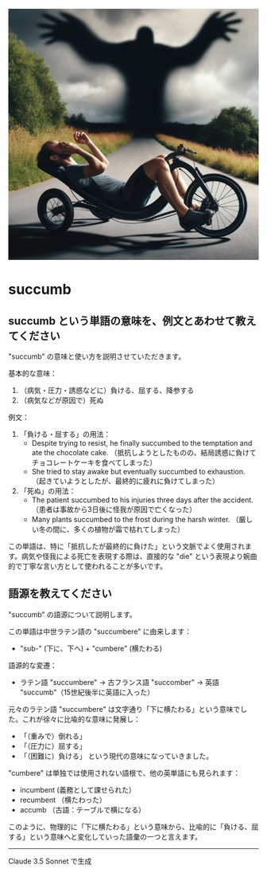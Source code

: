 ![succumb](./imgs/succumb.webp)

# succumb

## succumb という単語の意味を、例文とあわせて教えてください

"succumb" の意味と使い方を説明させていただきます。

基本的な意味：

 1. （病気・圧力・誘惑などに）負ける、屈する、降参する
 2. （病気などが原因で）死ぬ

例文：

 1. 「負ける・屈する」の用法：
    * Despite trying to resist, he finally succumbed to the temptation and ate the chocolate cake. （抵抗しようとしたものの、結局誘惑に負けてチョコレートケーキを食べてしまった）
    * She tried to stay awake but eventually succumbed to exhaustion. （起きていようとしたが、最終的に疲れに負けてしまった）
 2. 「死ぬ」の用法：
    * The patient succumbed to his injuries three days after the accident. （患者は事故から3日後に怪我が原因で亡くなった）
    * Many plants succumbed to the frost during the harsh winter. （厳しい冬の間に、多くの植物が霜で枯れてしまった）

この単語は、特に「抵抗したが最終的に負けた」という文脈でよく使用されます。病気や怪我による死亡を表現する際は、直接的な "die" という表現より婉曲的で丁寧な言い方として使われることが多いです。

## 語源を教えてください

"succumb" の語源について説明します。

この単語は中世ラテン語の "succumbere" に由来します：

 * "sub-" (下に、下へ) + "cumbere" (横たわる)

語源的な変遷：

 * ラテン語 "succumbere" → 古フランス語 "succomber" → 英語 "succumb"（15世紀後半に英語に入った）

元々のラテン語 "succumbere" は文字通り「下に横たわる」という意味でした。これが徐々に比喩的な意味に発展し：

 * 「（重みで）倒れる」
 * 「（圧力に）屈する」
 * 「（困難に）負ける」 という現代の意味になっていきました。

"cumbere" は単独では使用されない語根で、他の英単語にも見られます：

 * incumbent (義務として課せられた）
 * recumbent （横たわった）
 * accumb （古語：テーブルで横になる）

このように、物理的に「下に横たわる」という意味から、比喩的に「負ける、屈する」という意味へと変化していった語彙の一つと言えます。

---
Claude 3.5 Sonnet で生成
